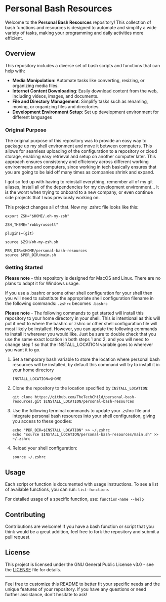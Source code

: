 # Personal Bash Resources

Welcome to the **Personal Bash Resources** repository! This collection of bash functions and resources is designed to automate and simplify a wide variety of tasks, making your programming and daily activities more efficient.

## Overview

This repository includes a diverse set of bash scripts and functions that can help with:

- **Media Manipulation**: Automate tasks like converting, resizing, or organizing media files.
- **Internet Content Downloading**: Easily download content from the web, including videos, images, and documents.
- **File and Directory Management**: Simplify tasks such as renaming, moving, or organizing files and directories.
- **Development Environment Setup**: Set up development environment for different languages

### Original Purpose

The original purpose of this repository was to provide an easy way to package up my shell environment and move it between computers. This allows for seamless uploading of the configuration to a repository or cloud storage, enabling easy retrieval and setup on another computer later. This approach ensures consistency and efficiency across different working environments and computers, since working in tech basically ensures that you are going to be laid off many times as companies shrink and expand.

I got so fed up with having to reinstall everything, remember all of my git aliases, install all of the dependencies for my development environment... It is the worst when trying to onboard to a new company, or even continue side projects that I was previously working on.

This project changes all of that. Now my .zshrc file looks like this:
```
export ZSH="$HOME/.oh-my-zsh"

ZSH_THEME="robbyrussell"

plugins=(git)

source $ZSH/oh-my-zsh.sh

PBR_DIR=$HOME/personal-bash-resources
source $PBR_DIR/main.sh
```

### Getting Started

**Please note** - this repository is designed for MacOS and Linux. There are no plans to adapt it for Windows usage.

If you use a .bashrc or some other shell configuration for your shell then you will need to substitute the appropriate shell configuration filename in the following commands: `.zshrc` becomes `.bashrc`

**Please note** - The following commands to get started will install this repository to your home directory in your shell. This is intentional as this will put it next to where the bashrc or zshrc or other shell configuration file will most likely be installed. However, you can update the following commands to install it wherever you would like. Just be sure to double check that you use the same exact location in both steps 1 and 2, and you will need to change step 1 so that the INSTALL_LOCATION variable goes to wherever you want it to go.

1. Set a temporary bash variable to store the location where personal bash resources will be installed, by default this command will try to install it in your home directory
   ```
   INSTALL_LOCATION=$HOME
   ```

2. Clone the repository to the location specified by `INSTALL_LOCATION`:
   ```
   git clone https://github.com/TheTechChild/personal-bash-resources.git $INSTALL_LOCATION/personal-bash-resources
   ```

3. Use the following terminal commands to update your .zshrc file and integrate personal bash resources into your shell configuration, giving you access to these goodies:
   ```
   echo "PBR_DIR=$INSTALL_LOCATION" >> ~/.zshrc
   echo "source $INSTALL_LOCATION/personal-bash-resources/main.sh" >> ~/.zshrc
   ```

4. Reload your shell configuration:
   ```
   source ~/.zshrc
   ```

## Usage

Each script or function is documented with usage instructions. To see a list of available functions, you can run: `list-functions`

For detailed usage of a specific function, use: `function-name --help`

## Contributing

Contributions are welcome! If you have a bash function or script that you think would be a great addition, feel free to fork the repository and submit a pull request.

## License

This project is licensed under the GNU General Public License v3.0 - see the [LICENSE](LICENSE) file for details.

---

Feel free to customize this README to better fit your specific needs and the unique features of your repository. If you have any questions or need further assistance, don't hesitate to ask!